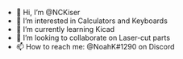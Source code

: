 - 👋 Hi, I’m @NCKiser
- 👀 I’m interested in Calculators and Keyboards
- 🌱 I’m currently learning Kicad
- 💞️ I’m looking to collaborate on Laser-cut parts
- 📫 How to reach me: @NoahK#1290 on Discord

<!---
NCKiser/NCKiser is a ✨ special ✨ repository because its `README.md` (this file) appears on your GitHub profile.
You can click the Preview link to take a look at your changes.
--->

